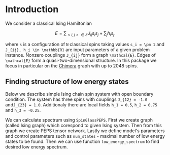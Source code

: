 # Introduction
We consider a classical Ising Hamiltonian
```math
E = \sum_{<i,j> \in \mathcal{E}} J_{ij} s_i s_j + \sum_j h_i s_j.
```
where ``s`` is a configuration of ``N`` classical spins taking values ``s_i = \pm 1``
and ``J_{ij}, h_i \in \mathbb{R}`` are input parameters of a given problem instance. 
Nonzero couplings ``J_{ij}`` form a graph ``\mathcal{E}``. Edges of ``\mathcal{E}`` form a quasi-two-dimensional structure. In this package we focus in particular on the [Chimera](https://docs.dwavesys.com/docs/latest/c_gs_4.html#chimera-graph) graph with up to 2048 spins. 


## Finding structure of low energy states
Below we describe simple Ising chain spin system with open boundary condition. The system has three spins with couplings ``J_{12} = -1.0`` and``J_{23} = 1.0``. Additionaly there are local fields ``h_1 = 0.5``, ``h_2 = 0.75`` and ``h_3 = -0.25``. 

We can calculate spectrum using `SpinGlassPEPS`. First we create graph (called Ising graph) which corespond to given Ising system. Then from this graph we create PEPS tensor network. Lastly we define model's parameters and control parameters such as `num_states` - maximal number of low energy states to be found. Then we can use function `low_energy_spectrum` to find desired low energy spectrum.


